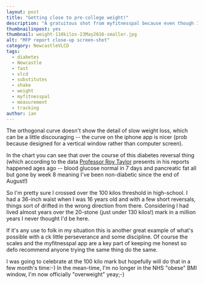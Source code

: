 ```yaml
---
layout: post
title: "Getting close to pre-college weight!"
description: "A gratuitous shot from myfitnesspal because even though I've still go miles to go I never thought I'd get this far..."
thumbnailinpost: yes
thumbnail: weight-110kilos-23May2016-smaller.jpg
alt: "MFP report close-up screen-shot"
category: NewcastleVLCD
tags:
  - diabetes
  - Newcastle
  - fast
  - vlcd
  - substitutes
  - shake
  - weight
  - myfitnesspal
  - measurement
  - tracking
author: ian
---
```


The orthogonal curve doesn't show the detail of slow weight loss, which can be a little discouraging -- the curve on the iphone app is nicer (prob because designed for a vertical window rather than computer screen). 

In the chart you can see that over the course of this diabetes reversal thing (which according to the data [Professor Roy Taylor](http://www.ncl.ac.uk/medicalsciences/research/groups/profile/roy.taylor) presents in his reports happened ages ago -- blood glucose normal in 7 days and pancreatic fat all but gone by week 8 meaning I've been non-diabetic since the end of August!)

So I'm pretty sure I crossed over the 100 kilos threshold in high-school. I had a 36-inch waist when I was 16 years old and with a few short reversals, things sort of drifted in the wrong direction from there. Considering I had lived almost years over the 20-stone (just under 130 kilos!) mark in a million years I never thought I'd be here.

If it's any use to folk in my situation this is another great example of what's possible with a ck little perseverance and some discipline. Of course the scales and the myfitnesspal app are a key part of keeping me honest so defo recommend anyone trying the same thing do the same.

I was going to celebrate at the 100 kilo mark but hopefully will do that in a few month's time:-) In the mean-time, I'm no longer in the NHS "obese" BMI window, I'm now officially "overweight" yeay;-)


